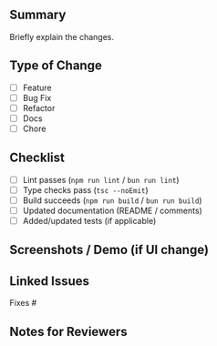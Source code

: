 ## Summary

Briefly explain the changes.

## Type of Change

- [ ] Feature
- [ ] Bug Fix
- [ ] Refactor
- [ ] Docs
- [ ] Chore

## Checklist

- [ ] Lint passes (`npm run lint` / `bun run lint`)
- [ ] Type checks pass (`tsc --noEmit`)
- [ ] Build succeeds (`npm run build` / `bun run build`)
- [ ] Updated documentation (README / comments)
- [ ] Added/updated tests (if applicable)

## Screenshots / Demo (if UI change)

## Linked Issues

Fixes #

## Notes for Reviewers
